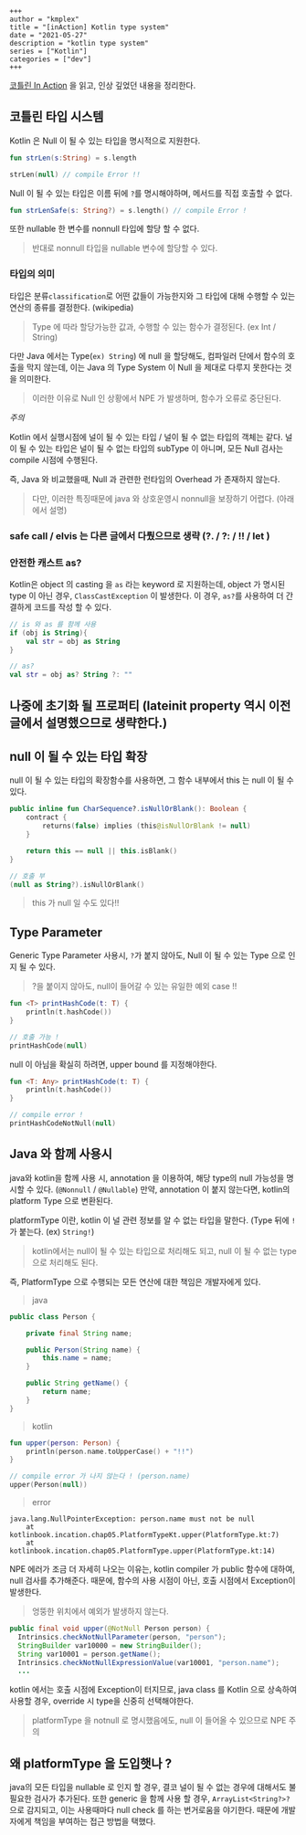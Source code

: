 ```
+++ 
author = "kmplex" 
title = "[inAction] Kotlin type system" 
date = "2021-05-27" 
description = "kotlin type system"  
series = ["Kotlin"] 
categories = ["dev"] 
+++
```

[코틀린 In Action](http://www.yes24.com/Product/Goods/55148593) 을 읽고, 인상 깊었던 내용을 정리한다.

## 코틀린 타입 시스템 

Kotlin 은 Null 이 될 수 있는 타입을 명시적으로 지원한다. 

```kotlin
fun strLen(s:String) = s.length

strLen(null) // compile Error !! 
```

Null 이 될 수 있는 타입은 이름 뒤에 `?`를 명시해야하며, 메서드를 직접 호출할 수 없다.

```kotlin
fun strLenSafe(s: String?) = s.length() // compile Error ! 
```

또한 nullable 한 변수를 nonnull 타입에 할당 할 수 없다.

> 반대로 nonnull 타입을 nullable 변수에 할당할 수 있다.


### 타입의 의미

타입은 분류`classification`로 어떤 값들이 가능한지와 그 타입에 대해 수행할 수 있는 연산의 종류를 결정한다. (wikipedia)

> Type 에 따라 할당가능한 값과, 수행할 수 있는 함수가 결정된다. (ex Int / String)

다만 Java 에서는 Type(`ex) String`) 에 null 을 할당해도, 컴파일러 단에서 함수의 호출을 막지 않는데,
이는 Java 의 Type System 이 Null 을 제대로 다루지 못한다는 것을 의미한다.

> 이러한 이유로 Null 인 상황에서 NPE 가 발생하며, 함수가 오류로 중단된다. 


*주의* 

Kotlin 에서 실행시점에 널이 될 수 있는 타입 / 널이 될 수 없는 타입의 객체는 같다.
널이 될 수 있는 타입은 널이 될 수 없는 타입의 subType 이 아니며, 모든 Null 검사는 compile 시점에 수행된다.

즉, Java 와 비교했을때, Null 과 관련한 런타임의 Overhead 가 존재하지 않는다.

> 다만, 이러한 특징때문에 java 와 상호운영시 nonnull을 보장하기 어렵다. (아래에서 설명)


### safe call / elvis 는 다른 글에서 다뤘으므로 생략 (?. / ?: / !! / let )

### 안전한 캐스트 as?

Kotlin은 object 의 casting 을 `as` 라는 keyword 로 지원하는데, object 가 명시된 type 이 아닌 경우, `ClassCastException` 이 발생한다.
이 경우, `as?`를 사용하여 더 간결하게 코드를 작성 할 수 있다.

```kotlin
// is 와 as 를 함께 사용
if (obj is String){
    val str = obj as String
}

// as?
val str = obj as? String ?: ""
```

## 나중에 초기화 될 프로퍼티 (lateinit property 역시 이전 글에서 설명했으므로 생략한다.)

## null 이 될 수 있는 타입 확장

null 이 될 수 있는 타입의 확장함수를 사용하면, 그 함수 내부에서 this 는 null 이 될 수 있다.

```kotlin
public inline fun CharSequence?.isNullOrBlank(): Boolean {
    contract {
        returns(false) implies (this@isNullOrBlank != null)
    }

    return this == null || this.isBlank()
}

// 호출 부
(null as String?).isNullOrBlank()
```

> this 가 null 일 수도 있다!!

## Type Parameter

Generic Type Parameter 사용시, `?`가 붙지 않아도, Null 이 될 수 있는 Type 으로 인지 될 수 있다.

> ?을 붙이지 않아도, null이 들어갈 수 있는 유일한 예외 case !!

```kotlin
fun <T> printHashCode(t: T) {
    println(t.hashCode())
}

// 호출 가능 !
printHashCode(null)
```

null 이 아님을 확실히 하려면, upper bound 를 지정해야한다. 

```kotlin
fun <T: Any> printHashCode(t: T) {
    println(t.hashCode())
}

// compile error !
printHashCodeNotNull(null) 
```

## Java 와 함께 사용시

java와 kotlin을 함께 사용 시, annotation 을 이용하여, 해당 type의 null 가능성을 명시할 수 있다. (`@Nonnull` / `@Nullable`)
만약, annotation 이 붙지 않는다면, kotlin의 platform Type 으로 변환된다.

platformType 이란, kotlin 이 널 관련 정보를 알 수 없는 타입을 말한다. (Type 뒤에 `!`가 붙는다. (ex) `String!`)

> kotlin에서는 null이 될 수 있는 타입으로 처리해도 되고, null 이 될 수 없는 type 으로 처리해도 된다.

즉, PlatformType 으로 수행되는 모든 연산에 대한 책임은 개발자에게 있다.

> java

```java
public class Person {

	private final String name;

	public Person(String name) {
		this.name = name;
	}

	public String getName() {
		return name;
	}
}
```

> kotlin 

```kotlin
fun upper(person: Person) {
    println(person.name.toUpperCase() + "!!")
}

// compile error 가 나지 않는다 ! (person.name)
upper(Person(null))
```

> error

```text
java.lang.NullPointerException: person.name must not be null
	at kotlinbook.incation.chap05.PlatformTypeKt.upper(PlatformType.kt:7)
	at kotlinbook.incation.chap05.PlatformType.upper(PlatformType.kt:14)
```

NPE 에러가 조금 더 자세히 나오는 이유는, kotlin compiler 가 public 함수에 대하여, null 검사를 추가해준다.
때문에, 함수의 사용 시점이 아닌, 호출 시점에서 Exception이 발생한다.

> 엉뚱한 위치에서 예외가 발생하지 않는다.

```java
public final void upper(@NotNull Person person) {
  Intrinsics.checkNotNullParameter(person, "person");
  StringBuilder var10000 = new StringBuilder();
  String var10001 = person.getName();
  Intrinsics.checkNotNullExpressionValue(var10001, "person.name");
  ...
```

kotlin  에서는 호출 시점에 Exception이 터지므로, java class 를 Kotlin 으로 상속하여 사용할 경우, override 시 type을 신중히 선택해야한다.

> platformType 을 notnull 로 명시했음에도, null 이 들어올 수 있으므로 NPE 주의 

## 왜 platformType 을 도입햇나 ?

java의 모든 타입을 nullable 로 인지 할 경우, 결코 널이 될 수 없는 경우에 대해서도 불필요한 검사가 추가된다.
또한 generic 을 함께 사용 할 경우, `ArrayList<String?>?` 으로 감지되고, 이는 사용때마다 null check 를 하는 번거로움을 야기한다.
때문에 개발자에게 책임을 부여하는 접근 방법을 택했다.


